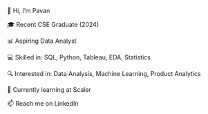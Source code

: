 👋 Hi, I’m Pavan

🎓 Recent CSE Graduate (2024)

📊 Aspiring Data Analyst

💻 Skilled in: SQL, Python, Tableau, EDA, Statistics

🔍 Interested in: Data Analysis, Machine Learning, Product Analytics

🌱 Currently learning at Scaler

📫 Reach me on LinkedIn
